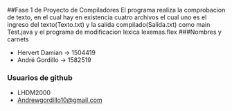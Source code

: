 ##Fase 1 de Proyecto de Compiladores
El programa realiza la comprobacion de texto, en el cual hay en existencia cuatro archivos el cual uno es el ingreso del texto(Texto.txt) y la salida compilado(Salida.txt) como main Test.java y el programa de modificacion lexica lexemas.flex
###Nombres y carnets
* Hervert Damian -> 1504419
* André Gordillo -> 1582519
### Usuarios de github
* LHDM2000
* Andrewgordillo10@gmail.com
